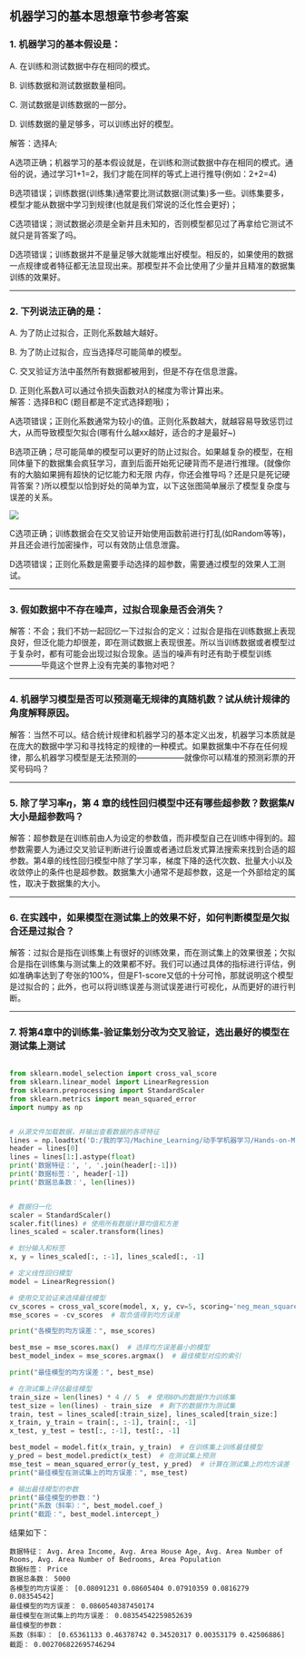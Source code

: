 ## 机器学习的基本思想章节参考答案

### 1. 机器学习的基本假设是： 

  A. 在训练和测试数据中存在相同的模式。

  B. 训练数据和测试数据数量相同。 

  C. 测试数据是训练数据的一部分。 

  D. 训练数据的量足够多，可以训练出好的模型。


解答：选择A;

A选项正确；机器学习的基本假设就是，在训练和测试数据中存在相同的模式。通俗的说，通过学习1+1=2，我们才能在同样的等式上进行推导(例如：2+2=4)

B选项错误；训练数据(训练集)通常要比测试数据(测试集)多一些。训练集要多，模型才能从数据中学习到规律(也就是我们常说的泛化性会更好)；
    
C选项错误；测试数据必须是全新并且未知的，否则模型都见过了再拿给它测试不就只是背答案了吗。

D选项错误；训练数据并不是量足够大就能堆出好模型。相反的，如果使用的数据一点规律或者特征都无法显现出来。那模型并不会比使用了少量并且精准的数据集训练的效果好。

---
### 2. 下列说法正确的是：   

   A. 为了防止过拟合，正则化系数越大越好。   

   B. 为了防止过拟合，应当选择尽可能简单的模型。   

   C. 交叉验证方法中虽然所有数据都被用到，但是不存在信息泄露。   
   
   D. 正则化系数$\lambda$可以通过令损失函数对$\lambda$的梯度为零计算出来。  
解答：选择B和C (题目都是不定式选择题哦)；

A选项错误；正则化系数通常为较小的值。正则化系数越大，就越容易导致惩罚过大，从而导致模型欠拟合(哪有什么越xx越好，适合的才是最好~)

B选项正确；尽可能简单的模型可以更好的防止过拟合。如果越复杂的模型，在相同体量下的数据集会疯狂学习，直到后面开始死记硬背而不是进行推理。(就像你有的大脑如果拥有超快的记忆能力和无限
内存，你还会推导吗？还是只是死记硬背答案？)所以模型以恰到好处的简单为宜，以下这张图简单展示了模型复杂度与误差的关系。

<img src="\machine_img1.png"/>

C选项正确；训练数据会在交叉验证开始使用函数前进行打乱(如Random等等)，并且还会进行加密操作，可以有效防止信息泄露。

D选项错误；正则化系数是需要手动选择的超参数，需要通过模型的效果人工测试。

---

### 3. 假如数据中不存在噪声，过拟合现象是否会消失？
   
解答：不会；我们不妨一起回忆一下过拟合的定义：过拟合是指在训练数据上表现良好，但泛化能力却很差，即在测试数据上表现很差。所以当训练数据或者模型过于复杂时，都有可能会出现过拟合现象。适当的噪声有时还有助于模型训练————毕竟这个世界上没有完美的事物对吧？

---
### 4. 机器学习模型是否可以预测毫无规律的真随机数？试从统计规律的角度解释原因。
   
解答：当然不可以。结合统计规律和机器学习的基本定义出发，机器学习本质就是在庞大的数据中学习和寻找特定的规律的一种模式。如果数据集中不存在任何规律，那么机器学习模型是无法预测的——————就像你可以精准的预测彩票的开奖号码吗？

---
### 5. 除了学习率$\eta$，第 4 章的线性回归模型中还有哪些超参数？数据集$N$大小是超参数吗？
   
解答：超参数是在训练前由人为设定的参数值，而非模型自己在训练中得到的。超参数需要人为通过交叉验证判断进行设置或者通过启发式算法搜索来找到合适的超参数。第4章的线性回归模型中除了学习率，梯度下降的迭代次数、批量大小以及收敛停止的条件也是超参数。数据集大小通常不是超参数，这是一个外部给定的属性，取决于数据集的大小。

---
### 6. 在实践中，如果模型在测试集上的效果不好，如何判断模型是欠拟合还是过拟合？
   
解答：过拟合是指在训练集上有很好的训练效果，而在测试集上的效果很差；欠拟合是指在训练集与测试集上的效果都不好。我们可以通过具体的指标进行评估，例如准确率达到了夸张的100%，但是F1-score又低的十分可怜，那就说明这个模型是过拟合的；此外，也可以将训练误差与测试误差进行可视化，从而更好的进行判断。

---

### 7. 将第4章中的训练集-验证集划分改为交叉验证，选出最好的模型在测试集上测试
   
```python
   
from sklearn.model_selection import cross_val_score
from sklearn.linear_model import LinearRegression
from sklearn.preprocessing import StandardScaler
from sklearn.metrics import mean_squared_error
import numpy as np


# 从源文件加载数据，并输出查看数据的各项特征
lines = np.loadtxt('D:/我的学习/Machine_Learning/动手学机器学习/Hands-on-ML/第4章 线性回归/USA_Housing.csv', delimiter=',', dtype='str')
header = lines[0]
lines = lines[1:].astype(float)
print('数据特征：', ', '.join(header[:-1]))
print('数据标签：', header[-1])
print('数据总条数：', len(lines))


# 数据归一化
scaler = StandardScaler()
scaler.fit(lines) # 使用所有数据计算均值和方差
lines_scaled = scaler.transform(lines)

# 划分输入和标签
x, y = lines_scaled[:, :-1], lines_scaled[:, -1]

# 定义线性回归模型
model = LinearRegression()

# 使用交叉验证来选择最佳模型
cv_scores = cross_val_score(model, x, y, cv=5, scoring='neg_mean_squared_error')
mse_scores = -cv_scores  # 取负值得到均方误差

print("各模型的均方误差：", mse_scores)

best_mse = mse_scores.max()  # 选择均方误差最小的模型
best_model_index = mse_scores.argmax()  # 最佳模型对应的索引

print("最佳模型的均方误差：", best_mse)

# 在测试集上评估最佳模型
train_size = len(lines) * 4 // 5  # 使用80%的数据作为训练集
test_size = len(lines) - train_size  # 剩下的数据作为测试集
train, test = lines_scaled[:train_size], lines_scaled[train_size:]
x_train, y_train = train[:, :-1], train[:, -1]
x_test, y_test = test[:, :-1], test[:, -1]

best_model = model.fit(x_train, y_train)  # 在训练集上训练最佳模型
y_pred = best_model.predict(x_test)  # 在测试集上预测
mse_test = mean_squared_error(y_test, y_pred)  # 计算在测试集上的均方误差
print("最佳模型在测试集上的均方误差：", mse_test)

# 输出最佳模型的参数
print("最佳模型的参数：")
print("系数（斜率）：", best_model.coef_)
print("截距：", best_model.intercept_)
```
结果如下：
```
数据特征： Avg. Area Income, Avg. Area House Age, Avg. Area Number of Rooms, Avg. Area Number of Bedrooms, Area Population
数据标签： Price
数据总条数： 5000
各模型的均方误差： [0.08091231 0.08605404 0.07910359 0.0816279  0.08354542]
最佳模型的均方误差： 0.0860540387450174
最佳模型在测试集上的均方误差： 0.08354542259852639
最佳模型的参数：
系数（斜率）： [0.65361133 0.46378742 0.34520317 0.00353179 0.42506886]
截距： 0.002706822695746294
```
